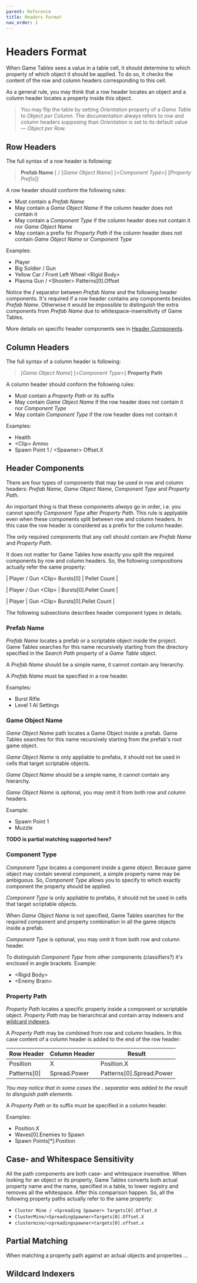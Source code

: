 ```yaml
---
parent: Reference
title: Headers Format
nav_order: 1
---
```

# Headers Format

When Game Tables sees a value in a table cell, it should determine to which property of which object it should be applied. To do so, it checks the content of the row and column headers corresponding to this cell.

As a general rule, you may think that a row header locates an object and a column header locates a property inside this object.

> You may flip the table by setting *Orientation* property of a *Game Table* to *Object per Column*. The documentation always refers to row and column headers supposing than *Orientation* is set to its default value — *Object per Row*.

## Row Headers

The full syntax of a row header is following:
> **Prefab Name** [ / [*Game Object Name*] [<*Component Type*>] [*Property Prefix*]]

A row header should conform the following rules:
* Must contain a *Prefab Name*
* May contain a *Game Object Name* if the column header does not contain it
* May contain a *Component Type* if the column header does not contain it nor *Game Object Name*
* May contain a prefix for *Property Path* if the column header does not contain *Game Object Name* or *Component Type*

Examples:
* Player
* Big Soldier / Gun
* Yellow Car / Front Left Wheel \<Rigid Body\>
* Plasma Gun / \<Shooter\> Patterns[0].Offset

Notice the **/** separator between *Prefab Name* and the following header components. It's required if a row header contains any components besides *Prefab Name*. Otherwise it would be impossible to distinguish the extra components from *Prefab Name* due to whitespace-insensitivity of Game Tables.

More details on specific header components see in [Header Components](#header-components).

## Column Headers

The full syntax of a column header is following:
> [*Game Object Name*] [<*Component Type*>] **Property Path**

A column header should conform the following rules:
* Must contain a *Property Path* or its suffix
* May contain *Game Object Name* if the row header does not contain it nor *Component Type*
* May contain *Component Type* if the row header does not contain it

Examples:
* Health
* \<Clip\> Ammo
* Spawn Point 1 / \<Spawner\> Offset.X

## Header Components

There are four types of components that may be used in row and column headers: *Prefab Name*, *Game Object Name*, *Component Type* and *Property Path*.

An important thing is that these components *always* go in order, i.e. you cannot specify *Component Type* after *Property Path*. This rule is applyable even when these components split between row and column headers. In this case the row header is considered as a prefix for the column header.

The only required components that any cell should contain are *Prefab Name* and *Property Path*.

It does not matter for Game Tables how exactly you split the required components by row and column headers. So, the following compositions actually refer the same property:

| Player / Gun \<Clip\> Bursts[0] | Pellet Count |

| Player / Gun \<Clip\> | Bursts[0].Pellet Count |

| Player | Gun \<Clip\> Bursts[0].Pellet Count |

The following subsections describes header component types in details.

### Prefab Name

*Prefab Name* locates a prefab or a scriptable object inside the project. Game Tables searches for this name recursively starting from the directory specified in the *Search Path* property of a *Game Table* object.

A *Prefab Name* should be a simple name, it cannot contain any hierarchy.

A *Prefab Name* must be specified in a row header.

Examples:
* Burst Rifle
* Level 1 AI Settings

### Game Object Name

*Game Object Name* path locates a Game Object inside a prefab. Game Tables searches for this name recursively starting from the prefab's root game object.

*Game Object Name* is only appliable to prefabs, it should not be used in cells that target scriptable objects.

*Game Object Name* should be a simple name, it cannot contain any hierarchy.

*Game Object Name* is optional, you may omit it from both row and column headers.

Example:
* Spawn Point 1
* Muzzle

**TODO is partial matching supported here?**

### Component Type

*Component Type* locates a component inside a game object. Because game object may contain several component, a simple property name may be ambiguous. So, *Component Type* allows you to specify to which exactly component the property should be applied.

*Component Type* is only appliable to prefabs, it should not be used in cells that target scriptable objects.

When *Game Object Name* is not specified, Game Tables searches for the required component and property combination in all the game objects inside a prefab.

*Component Type* is optional, you may omit it from both row and column header.

To distinguish *Component Type* from other components (classifiers?) it's enclosed in angle brackets. Example:
* \<Rigid Body\>
* \<Enemy Brain\>

### Property Path

*Property Path* locates a specific property inside a component or scriptable object. *Property Path* may be hierarchical and contain array indexers and [wildcard indexers](#wildcard-indexers).

A *Property Path* may be combined from row and column headers. In this case content of a column header is added to the end of the row header:

| Row Header | Column Header | Result
|-|-|-
| Position      | X             | Position.X
| Patterns[0]   | Spread.Power  | Patterns[0].Spread.Power

*You may notice that in some cases the **.** separator was added to the result to disnguish path elements.*

A *Property Path* or its suffix must be specified in a column header.

Examples:
* Position.X
* Waves[0].Enemies to Spawn
* Spawn Points[*].Position

## Case- and Whitespace Sensitivity

All the path components are both case- and whitespace insensitive. When looking for an object or its property, Game Tables converts both actual property name and the name, specified in a table, to lower registry and removes all the whitespace. After this comparison happen. So, all the following property paths actually refer to the same property:
- `Cluster Mine / <Spreading Spawner> Targets[0].Offset.X`
- `ClusterMine/<SpreadingSpawner>Targets[0].Offset.X`
- `clustermine/<spreadingspawner>targets[0].offset.x`

## Partial Matching

When matching a property path against an actual objects and properties ...

## Wildcard Indexers